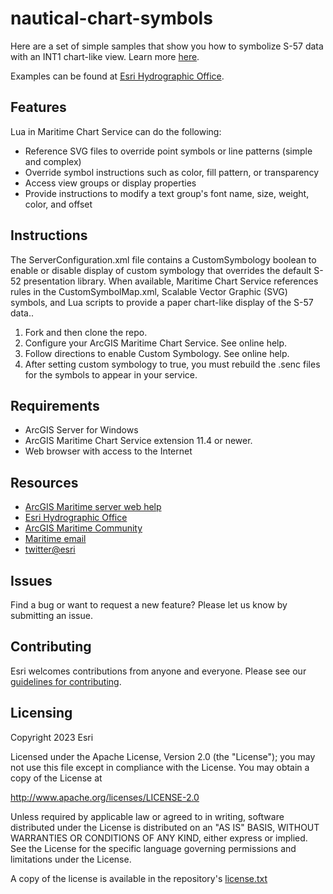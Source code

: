 # nautical-chart-symbols
Here are a set of simple samples that show you how to symbolize S-57 data with an INT1 chart-like view. Learn more [here](https://enterprise.arcgis.com/en/maritime/).

Examples can be found at [Esri Hydrographic Office](https://esriho.maps.arcgis.com/home/index.html).

## Features
Lua in Maritime Chart Service can do the following:
* Reference SVG files to override point symbols or line patterns (simple and complex)
* Override symbol instructions such as color, fill pattern, or transparency
* Access view groups or display properties
* Provide instructions to modify a text group's font name, size, weight, color, and offset

## Instructions
The ServerConfiguration.xml file contains a CustomSymbology boolean to enable or disable display of custom symbology that overrides the default S-52 presentation library. When available, Maritime Chart Service references rules in the CustomSymbolMap.xml, Scalable Vector Graphic (SVG) symbols, and Lua scripts to provide a paper chart-like display of the S-57 data..
1. Fork and then clone the repo.
2. Configure your ArcGIS Maritime Chart Service. See online help.
3. Follow directions to enable Custom Symbology. See online help.
4. After setting custom symbology to true, you must rebuild the .senc files for the symbols to appear in your service.

## Requirements

* ArcGIS Server for Windows
* ArcGIS Maritime Chart Service extension 11.4 or newer.
* Web browser with access to the Internet

## Resources

* [ArcGIS Maritime server web help](https://enterprise.arcgis.com/en/maritime/)
* [Esri Hydrographic Office](https://esriho.maps.arcgis.com/home/index.html)
* [ArcGIS Maritime Community](https://community.esri.com/t5/arcgis-maritime/ct-p/arcgis-maritime)
* [Maritime email](maritime@esri.com)
* [twitter@esri](http://twitter.com/esri)

## Issues

Find a bug or want to request a new feature?  Please let us know by submitting an issue.

## Contributing

Esri welcomes contributions from anyone and everyone. Please see our [guidelines for contributing](https://github.com/esri/contributing).

## Licensing
Copyright 2023 Esri

Licensed under the Apache License, Version 2.0 (the "License");
you may not use this file except in compliance with the License.
You may obtain a copy of the License at

   http://www.apache.org/licenses/LICENSE-2.0

Unless required by applicable law or agreed to in writing, software
distributed under the License is distributed on an "AS IS" BASIS,
WITHOUT WARRANTIES OR CONDITIONS OF ANY KIND, either express or implied.
See the License for the specific language governing permissions and
limitations under the License.

A copy of the license is available in the repository's [license.txt](https://github.com/ArcGIS/nautical-chart-symbols/blob/main/license.txt)
